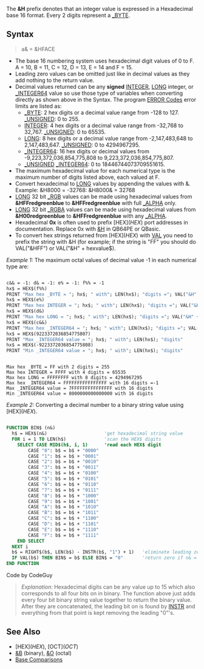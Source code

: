 The **&H** prefix denotes that an integer value is expressed in a Hexadecimal base 16 format. Every 2 digits represent a [_BYTE](_BYTE).

## Syntax

> a& = &HFACE

* The base 16 numbering system uses hexadecimal digit values of 0 to F. A = 10, B = 11, C = 12, D = 13, E = 14 and F = 15.
* Leading zero values can be omitted just like in decimal values as they add nothing to the return value.
* Decimal values returned can be any **signed** [INTEGER](INTEGER), [LONG](LONG) integer, or [_INTEGER64](_INTEGER64) value so use those type of variables when converting directly as shown above in the Syntax. The program [ERROR Codes](ERROR-Codes) error limits are listed as:
  * [_BYTE](_BYTE): 2 hex digits or a decimal value range from -128 to 127. [_UNSIGNED](_UNSIGNED): 0 to 255.
  * [INTEGER](INTEGER): 4 hex digits or a decimal value range from -32,768 to 32,767. [_UNSIGNED](_UNSIGNED): 0 to 65535.
  * [LONG](LONG): 8 hex digits or a decimal value range from -2,147,483,648 to 2,147,483,647. [_UNSIGNED](_UNSIGNED): 0 to 4294967295.
  * [_INTEGER64](_INTEGER64): 16 hex digits or decimal values from -9,223,372,036,854,775,808 to 9,223,372,036,854,775,807.
  * [_UNSIGNED](_UNSIGNED) [_INTEGER64](_INTEGER64): 0 to 18446744073709551615.
* The maximum hexadecimal value for each numerical type is the maximum number of digits listed above, each valued at F.
* Convert hexadecimal to [LONG](LONG) values by appending the values with &. Example: &H8000 = -32768: &H8000& = 32768
* [LONG](LONG) 32 bit [_RGB](_RGB) values can be made using hexadecimal values from **&HFFredgreenblue** to **&HFFredgreenblue** with full [_ALPHA](_ALPHA) only.
* [LONG](LONG) 32 bit [_RGBA](_RGBA) values can be made using hexadecimal values from **&H00redgreenblue** to **&HFFredgreenblue** with any [_ALPHA](_ALPHA).
* Hexadecimal **0x** is often used to prefix [HEX$](HEX$) port addresses in documentation. Replace 0x with [&H](&H) in QB64PE or QBasic.
* To convert hex strings returned from [HEX$](HEX$) with [VAL](VAL) you need to prefix the string with &H (for example; if the string is "FF" you should do VAL("&HFF") or VAL("&H" + hexvalue$).

*Example 1:* The maximum octal values of decimal value -1 in each numerical type are:

```vb

c&& = -1: d& = -1: e% = -1: f%% = -1
hx$ = HEX$(f%%)
PRINT "Max hex _BYTE = "; hx$; " with"; LEN(hx$); "digits ="; VAL("&H" + hx$)
hx$ = HEX$(e%)
PRINT "Max hex INTEGER = "; hx$; " with"; LEN(hx$); "digits ="; VAL("&H" + hx$)
hx$ = HEX$(d&)
PRINT "Max hex LONG = "; hx$; " with"; LEN(hx$); "digits ="; VAL("&H" + hx$)
hx$ = HEX$(c&&)
PRINT "Max hex _INTEGER64 = "; hx$; " with"; LEN(hx$); "digits ="; VAL("&H" + hx$)
hx$ = HEX$(9223372036854775807)
PRINT "Max _INTEGER64 value = "; hx$; " with"; LEN(hx$); "digits"
hx$ = HEX$(-9223372036854775808)
PRINT "Min _INTEGER64 value = "; hx$; " with"; LEN(hx$); "digits"

```

```text

Max hex _BYTE = FF with 2 digits = 255
Max hex INTEGER = FFFF with 4 digits = 65535
Max hex LONG = FFFFFFFF with 8 digits = 4294967295
Max hex _INTEGER64 = FFFFFFFFFFFFFFFF with 16 digits =-1
Max _INTEGER64 value = 7FFFFFFFFFFFFFFF with 16 digits
Min _INTEGER64 value = 8000000000000000 with 16 digits

```

*Example 2:* Converting a decimal number to a binary string value using [HEX$](HEX$).

```vb

FUNCTION BIN$ (n&)
  h$ = HEX$(n&)                     'get hexadecimal string value
  FOR i = 1 TO LEN(h$)              'scan the HEX$ digits
    SELECT CASE MID$(h$, i, 1)      'read each HEX$ digit
        CASE "0": b$ = b$ + "0000"
        CASE "1": b$ = b$ + "0001"
        CASE "2": b$ = b$ + "0010"
        CASE "3": b$ = b$ + "0011"
        CASE "4": b$ = b$ + "0100"
        CASE "5": b$ = b$ + "0101"
        CASE "6": b$ = b$ + "0110"
        CASE "7": b$ = b$ + "0111"
        CASE "8": b$ = b$ + "1000"
        CASE "9": b$ = b$ + "1001"
        CASE "A": b$ = b$ + "1010"
        CASE "B": b$ = b$ + "1011"
        CASE "C": b$ = b$ + "1100"
        CASE "D": b$ = b$ + "1101"
        CASE "E": b$ = b$ + "1110"
        CASE "F": b$ = b$ + "1111"
    END SELECT
  NEXT i
  b$ = RIGHT$(b$, LEN(b$) - INSTR(b$, "1") + 1)   'eliminate leading zeroes
  IF VAL(b$) THEN BIN$ = b$ ELSE BIN$ = "0"       'return zero if n& = 0
END FUNCTION

```

Code by CodeGuy

> *Explanation:* Hexadecimal digits can be any value up to 15 which also corresponds to all four bits on in binary. The function above just adds every four bit binary string value together to return the binary value. After they are concatenated, the leading bit on is found by [INSTR](INSTR) and everything from that point is kept removing the leading "0"'s.

## See Also

* [HEX$](HEX$), [OCT$](OCT$)
* [&B](&B) (binary), [&O](&O) (octal)
* [Base Comparisons](Base-Comparisons)
